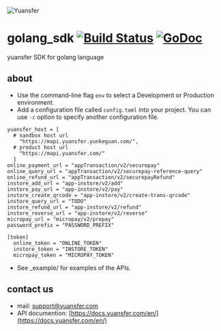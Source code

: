 
![Yuansfer](http://oss.yuansfer.com/log_20190410.png?x-oss-process=image/resize,l_300)

# golang_sdk [![Build Status](https://travis-ci.org/yuansfer/golang_sdk.svg?branch=master)](https://travis-ci.org/yuansfer/golang_sdk) [![GoDoc](https://godoc.org/github.com/yuansfer/golang_sdk?status.svg)](https://godoc.org/github.com/yuansfer/golang_sdk)
yuansfer SDK for golang language

## about
- Use the command-line flag `env` to select a Development or Production environment.
- Add a configuration file called `config.toml` into your project. You can use `-c` option to specify another configuration file.

```
yuansfer_host = [
  # sandbox host url
    "https://mapi.yuansfer.yunkeguan.com/",
  # product host url
    "https://mapi.yuansfer.com/"
  ]
online_payment_url = "appTransaction/v2/securepay"
online_query_url = "appTransaction/v2/securepay-reference-query"
online_refund_url = "appTransaction/v2/securepayRefund"
instore_add_url = "app-instore/v2/add"
instore_pay_url = "app-instore/v2/pay"
instore_create_qrcode = "app-instore/v2/create-trans-qrcode"
instore_query_url = "TODO"
instore_refund_url = "app-instore/v2/refund"
instore_reverse_url = "app-instore/v2/reverse"
micropay_url = "micropay/v2/prepay"
password_prefix = "PASSWORD_PREFIX"

[token]
  online_token = "ONLINE_TOKEN"
  instore_token = "INSTORE_TOKEN"
  micropay_token = "MICROPAY_TOKEN"
```

- See _example/ for examples of the APIs.

## contact us
- mail: support@yuansfer.com
- API documention: [https://docs.yuansfer.com/en/](https://docs.yuansfer.com/en/)
